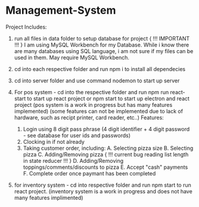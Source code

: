 # Management-System
Project Includes:

1. run all files in data folder to setup database for project
   { !!! IMPORTANT !!! }
   I am using MySQL Workbench for my Database. 
   While i know there are many databases using SQL language, i am not sure if my files can be used in them.
   May require MySQL Workbench.

2. cd into each respective folder and run npm i to install all dependecies

3. cd into server folder and use command nodemon to start up server

4. For pos system - 
  cd into the respective folder 
  and run npm run react-start to start up react project
  or npm start to start up electron and react project
  (pos system is a work in progress but has many features implemented)
  (some features can not be implemented due to lack of hardware, such as recipt printer, card reader, etc..)
  Features:
    1. Login using 8 digit pass phrase (4 digit identifier + 4 digit password - see database for user ids and passwords)
    2. Clocking in if not already
    3. Taking customer order, including:
      A. Selecting pizza size
      B. Selecting pizza
      C. Adding/Removing pizza { !!! current bug reading list length in state reducer !!! }
      D. Adding/Removing toppings/comments/discounts to pizza
      E. Accept "cash" payments
      F. Complete order once paymant has been completed

5. for inventory system - cd into respective folder and run npm start to run react project.
  (inventory system is a work in progress and does not have many features implimented)
